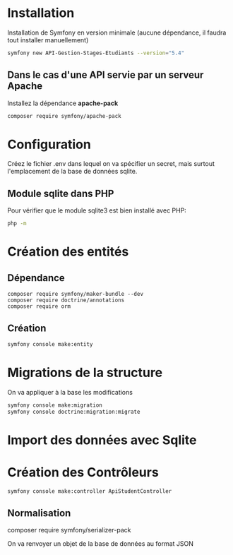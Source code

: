 # Installation

Installation de Symfony en version minimale (aucune dépendance, il faudra tout installer manuellement)

```bash
symfony new API-Gestion-Stages-Etudiants --version="5.4"
```

## Dans le cas d'une API servie par un serveur Apache

Installez la dépendance **apache-pack**

```bash
composer require symfony/apache-pack
```

# Configuration

Créez le fichier .env dans lequel on va spécifier un secret, mais surtout l'emplacement de la base de données sqlite.

## Module sqlite dans PHP

Pour vérifier que le module sqlite3 est bien installé avec PHP:

```bash
php -m
```

# Création des entités

## Dépendance

```
composer require symfony/maker-bundle --dev
composer require doctrine/annotations
composer require orm
```

## Création

```bash
symfony console make:entity
```

# Migrations de la structure

On va appliquer à la base les modifications

```bash
symfony console make:migration
symfony console doctrine:migration:migrate
```

# Import des données avec Sqlite

# Création des Contrôleurs


```bash
symfony console make:controller ApiStudentController
```

## Normalisation

composer require symfony/serializer-pack

On va renvoyer un objet de la base de données au format JSON


